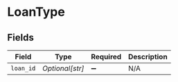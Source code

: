 # LoanType


## Fields

| Field              | Type               | Required           | Description        |
| ------------------ | ------------------ | ------------------ | ------------------ |
| `loan_id`          | *Optional[str]*    | :heavy_minus_sign: | N/A                |